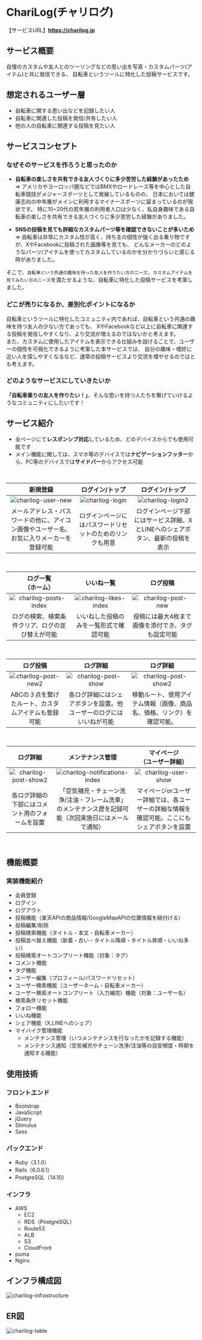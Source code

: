 # ChariLog(チャリログ)
【サービスURL】**https://charilog.jp**

## サービス概要
自慢のカスタムや友人とのツーリングなどの思い出を写真・カスタムパーツ(アイテム)と共に発信できる、 自転車というツールに特化した投稿サービスです。

## 想定されるユーザー層
- 自転車に関する思い出などを記録したい人
- 自転車に関連した投稿を発信/共有したい人
- 他の人の自転車に関連する投稿を見たい人

## サービスコンセプト
### なぜそのサービスを作ろうと思ったのか
- **自転車の楽しさを共有できる友人づくりに多少苦労した経験があったため**
<br />=> アメリカやヨーロッパ圏などではBMXやロードレース等を中心とした自転車競技がメジャースポーツとして発展しているものの、
日本においては健康志向の中年層がメインに利用するマイナースポーツに留まっているのが現状です。
特に10~20代の若年層の利用者人口は少なく、私自身趣味である自転車の楽しさを共有できる友人づくりに多少苦労した経験がありました。

- **SNSの投稿を見ても詳細なカスタムパーツ等を確認できないことが多いため**
<br />=> 自転車は非常にカスタム性が高く、持ち主の個性が強く出る乗り物ですが、XやFacebookに投稿された画像等を見ても、
どんなメーカーのどのようなパーツ/アイテムを使ってカスタムしているのかを分かりづらいと感じる時がありました。

そこで、`自転車という共通の趣味を持った友人を作りたい方のニーズ`、`カスタムアイテムを見てみたい方のニーズ`を満たせるような、自転車に特化した投稿サービスを考案しました。

### どこが売りになるか、差別化ポイントになるか
自転車というツールに特化したコミュニティ内であれば、自転車という共通の趣味を持つ友人の少ない方であっても、
XやFacebookなど以上に自転車に関連する投稿を発信しやすくなり、より交流が増えるのではないかと考えます。
<br />
また、カスタムに使用したアイテムを表示できる仕組みを設けることで、ユーザーの個性を可視化できるように考案した本サービスでは、
自分の趣味・嗜好に近い人を探しやすくなるなど、通常の投稿サービスより交流を増やせるのではとも考えます。

### どのようなサービスにしていきたいか
**「自転車乗りの友人を作りたい！」**、そんな思いを持つ人たちを繋げていけるようなコミュニティにしたいです！

## サービス紹介
- 全ページにて**レスポンシブ対応**しているため、どのデバイスからでも使用可能です
- メイン機能に関しては、スマホ等のデバイスでは**ナビゲーションフッター**から、PC等のデバイスでは**サイドバー**からアクセス可能

<br />

| 新規登録 | ログイン/トップ | ログイン/トップ |
| :---: | :---: | :---: |
| ![charilog-user-new](https://github.com/kiyosan0517/charilog/assets/131296049/502b194d-1593-43d3-9f6a-588c4cf16115) | ![charilog-login](https://github.com/kiyosan0517/charilog/assets/131296049/8f10daab-16da-4886-835d-cc69f4934d10) | ![charilog-login2](https://github.com/kiyosan0517/charilog/assets/131296049/79ad83f4-b8df-44ab-9d33-0fa939f2404e) |
| メールアドレス・パスワードの他に、アイコン画像やユーザー名、お気に入りメーカーを登録可能 | ログインページにはパスワードリセットのためのリンクも用意 | ログインページ下部にはサービス詳細、XとLINEへのシェアボタン、最新の投稿を表示 |
<br>

| ログ一覧<br>（ホーム） | いいね一覧 | ログ投稿 |
| :---: | :---: | :---: |
| ![charilog-posts-index](https://github.com/kiyosan0517/charilog/assets/131296049/cdec1e12-482f-4377-b1d6-24913e6d3245) | ![charilog-likes-index](https://github.com/kiyosan0517/charilog/assets/131296049/0dcdd941-7a68-4437-b670-c051651b41f8) | ![charilog-post-new](https://github.com/kiyosan0517/charilog/assets/131296049/3a61ca3e-fffc-460a-9100-3e916f6faa85) |
| ログの検索、検索条件クリア、ログの並び替えが可能 | いいねした投稿のみを一覧形式で確認可能 | 投稿には最大4枚まで画像を添付でき、タグも設定可能 |
<br>

| ログ投稿 | ログ詳細 | ログ詳細 |
| :---: | :---: | :---: |
| ![charilog-post-new2](https://github.com/kiyosan0517/charilog/assets/131296049/2a06f49c-c49a-4bd3-9b12-46b510488656) | ![charilog-post-show](https://github.com/kiyosan0517/charilog/assets/131296049/fda1b7d1-1dc0-4f99-b324-8fa9ac409290) | ![charilog-post-show2](https://github.com/kiyosan0517/charilog/assets/131296049/dfb9fc3d-aeae-49b0-bbd8-ec123fd5be08) |
| ABCの３点を繋げたルート、カスタムアイテムも登録可能 | 各ログ詳細にはシェアボタンを設置。他ユーザーのログにはいいねが可能 | 移動ルート、使用アイテム情報（画像、商品名、価格、リンク）を確認可能。 |
<br>

| ログ詳細 | メンテナンス管理 | マイページ<br>（ユーザー詳細） |
| :---: | :---: | :---: |
| ![charilog-post-show2](https://github.com/kiyosan0517/charilog/assets/131296049/10f128e1-6f8b-455c-aa16-87d372adadf8) | ![charilog-notifications-index](https://github.com/kiyosan0517/charilog/assets/131296049/2ac3ffef-bfc2-461c-910a-bd28b7975889) | ![charilog-user-show](https://github.com/kiyosan0517/charilog/assets/131296049/0ba4e1d9-f064-453e-a424-82696a8eef24) |
| 各ログ詳細の下部にはコメント用のフォームを設置 | 「空気補充・チェーン洗浄/注油・フレーム洗車」のメンテナンス歴を記録可能（次回実施日にはメールで通知） | マイページorユーザー詳細では、各ユーザーの詳細な情報を確認可能。ここにもシェアボタンを設置 |
<br>

## 機能概要
### 実装機能紹介
- 会員登録
- ログイン
- ログアウト
- 投稿機能（楽天APIの商品情報/GoogleMapAPIの位置情報を紐付ける）
- 投稿編集/削除
- 投稿検索機能（タイトル・本文・自転車メーカー）
- 投稿並べ替え機能（新着・古い・タイトル降順・タイトル昇順・いいね多い）
- 投稿検索オートコンプリート機能（対象：タグ）
- コメント機能
- タグ機能
- ユーザー編集（プロフィール/パスワードリセット）
- ユーザー検索機能（ユーザーネーム・自転車メーカー）
- ユーザー検索オートコンプリート（入力補完）機能（対象：ユーザー名）
- 検索条件リセット機能
- フォロー機能
- いいね機能
- シェア機能（X,LINEへのシェア）
- マイバイク管理機能
  - メンテナンス管理（いつメンテナンスを行なったかを記録する機能）
  - メンテナンス通知（空気補充やチェーン洗浄/注油等の目安頻度・時期を通知する機能）

## 使用技術
### フロントエンド
- Bootstrap
- JavaScript
- jQuery
- Stimulus
- Sass

### バックエンド
- Ruby（3.1.0）
- Rails（6.0.6.1）
- PostgreSQL（14.10）

### インフラ
- AWS
  - EC2
  - RDS（PostgreSQL）
  - Route53
  - ALB
  - S3
  - CloudFront
- puma
- Nginx

## インフラ構成図
![charilog-infrastructure](https://github.com/kiyosan0517/charilog/assets/131296049/e9469572-5028-469b-a246-b0b563bbf465)

## ER図
![charilog-table](https://github.com/kiyosan0517/charilog/assets/131296049/5a387e02-8b1c-458b-b28f-380f363a9b2f)
